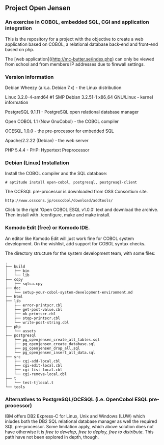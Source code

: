 ## Project Open Jensen

### An exercise in COBOL, embedded SQL, CGI and application integration

This is the repository for a project with the objective to create a web application
based on COBOL, a relational database back-end and front-end based on php.

The [web application]((http://mc-butter.se/index.php) can only be viewed
from school and from members IP addresses due to firewall settings.


### Version information

Debian Wheezy (a.k.a. Debian 7.x) - the Linux distribution

Linux 3.2.0-4-amd64 #1 SMP Debian 3.2.51-1 x86_64 GNU/Linux - kernel information

PostgreSQL 9.1.11 - PostgreSQL open relational database manager

Open COBOL 1.1 (Now GnuCobol) - the COBOL compiler

OCESQL 1.0.0 - the pre-processor for embedded SQL

Apache/2.2.22 (Debian) - the web server

PHP 5.4.4 - PHP: Hypertext Preprocessor


### Debian (Linux) Installation

Install the COBOL compiler and the SQL database:

    # aptitude install open-cobol, postgresql, postgresql-client
    
The OCESQL pre-processor is downloaded from OSS Consortium site.
    
    http://www.osscons.jp/osscobol/download/addtools/

Click to the right 'Open COBOL ESQL v1.0.0' text and download the archive.
Then install with ./configure, make and make install.


### Komodo Edit (free) or Komodo IDE.

An editor like Komodo Edit will just work fine for COBOL system
development. On the wishlist, add support for COBOL syntax checks.

The directory structure for the system development team, with some files:
```
.
├── build
│   ├── bin
│   └── lib
├── copy
│   ├── sqlca.cpy
├── doc
│   └── setup-your-cobol-system-development-environment.md
├── html
├── lib
│   ├── error-printscr.cbl
│   ├── get-post-value.cbl
│   ├── ok-printscr.cbl
│   ├── stop-printscr.cbl
│   └── write-post-string.cbl
├── php
│   └── assets
├── postgresql
│   ├── pg_openjensen_create_all_tables.sql
│   ├── pg_openjensen_create_database.sql
│   ├── pg_openjensen_drop_all.sql
│   └── pg_openjensen_insert_all_data.sql
├── src
│   ├── cgi-add-local.cbl
│   ├── cgi-edit-local.cbl
│   ├── cgi-list-local.cbl
│   └── cgi-remove-local.cbl
├── t
│   └── test-tjlocal.t
└── tools
```

### Alternatives to PostgreSQL/OCESQL (i.e. OpenCobol ESQL pre-processor)

IBM offers DB2 Express-C for Linux, Unix and Windows (LUW) which
inludes both the DB2 SQL relational database manager as well
the required SQL pre-processor. Some limitation apply, which above
solution does not have otherwise it is *free to develop, free to deploy,
free to distribute*. This path have not been explored in depth, though.
